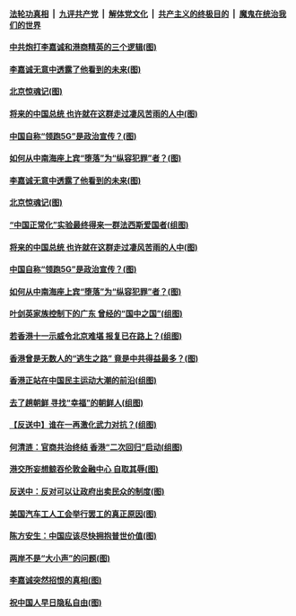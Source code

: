 ####  [法轮功真相](../../../../basic/blob/master/README.md?t=09220100) &nbsp;|&nbsp; [九评共产党](../../../../9ping.md/blob/master/README.md?t=09220100) &nbsp;|&nbsp; [解体党文化](../../../../jtdwh.md/blob/master/README.md?t=09220100)  &nbsp;|&nbsp; [共产主义的终极目的](../../../../gczydzjmd.md/blob/master/README.md?t=09220100) &nbsp;|&nbsp; [魔鬼在统治我们的世界](../../../../mgztzwmdsj.md/blob/master/README.md?t=09220100) 

#### [中共炮打李嘉诚和港商精英的三个逻辑(图)](../pages/p4/908052.md?t=09220100) 

#### [李嘉诚无意中透露了他看到的未来(图)](../pages/p4/908108.md?t=09220100) 

#### [北京惊魂记(图)](../pages/p4/908019.md?t=09220100) 

#### [将来的中国总统 也许就在这群走过凄风苦雨的人中(图)](../pages/p4/908036.md?t=09220100) 

#### [中国自称“领跑5G”是政治宣传？(图)](../pages/p4/908031.md?t=09220100) 

#### [如何从中南海座上宾“堕落”为“纵容犯罪”者？(图)](../pages/p4/908024.md?t=09220100) 

#### [李嘉诚无意中透露了他看到的未来(图)](../pages/p4/908108.md?t=09220100) 

#### [北京惊魂记(图)](../pages/p4/908019.md?t=09220100) 

#### [“中国正常化”实验最终得来一群法西斯爱国者(组图)](../pages/p4/908063.md?t=09220100) 

#### [将来的中国总统 也许就在这群走过凄风苦雨的人中(图)](../pages/p4/908036.md?t=09220100) 

#### [中国自称“领跑5G”是政治宣传？(图)](../pages/p4/908031.md?t=09220100) 

#### [如何从中南海座上宾“堕落”为“纵容犯罪”者？(图)](../pages/p4/908024.md?t=09220100) 

#### [叶剑英家族控制下的广东 曾经的“国中之国”(组图)](../pages/p4/908021.md?t=09220100) 

#### [若香港十一示威令北京难堪 报复已在路上？(组图)](../pages/p4/908015.md?t=09220100) 

#### [香港曾是无数人的“逃生之路” 竟是中共得益最多？(图)](../pages/p4/908017.md?t=09220100) 

#### [香港正站在中国民主运动大潮的前沿(组图)](../pages/p4/907895.md?t=09220100) 

#### [去了趟朝鲜 寻找“幸福”的朝鲜人(组图)](../pages/p4/907939.md?t=09220100) 

#### [【反送中】谁在一再激化武力对抗？(组图)](../pages/p4/907935.md?t=09220100) 

#### [何清涟：官商共治终结 香港“二次回归”启动(组图)](../pages/p4/907931.md?t=09220100) 

#### [港交所妄想鲸吞伦敦金融中心 自取其辱(图)](../pages/p4/907926.md?t=09220100) 

#### [反送中：反对可以让政府出卖民众的制度(图)](../pages/p4/907923.md?t=09220100) 

#### [美国汽车工人工会举行罢工的真正原因(图)](../pages/p4/907906.md?t=09220100) 

#### [陈方安生：中国应该尽快拥抱普世价值(图)](../pages/p4/907826.md?t=09220100) 

#### [两岸不是“大小声”的问题(图)](../pages/p4/907825.md?t=09220100) 

#### [李嘉诚突然招恨的真相(图)](../pages/p4/907799.md?t=09220100) 

#### [祝中国人早日隐私自由(图)](../pages/p4/907797.md?t=09220100) 

